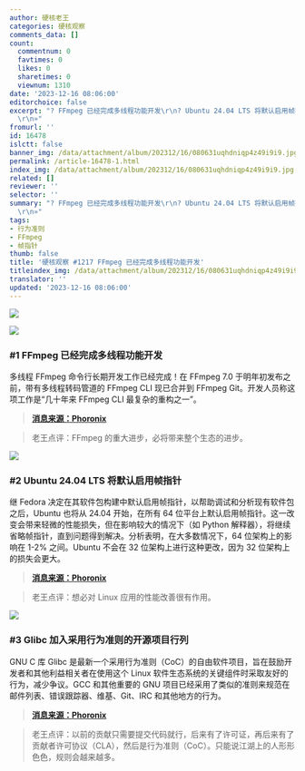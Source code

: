 ```yaml
---
author: 硬核老王
categories: 硬核观察
comments_data: []
count:
  commentnum: 0
  favtimes: 0
  likes: 0
  sharetimes: 0
  viewnum: 1310
date: '2023-12-16 08:06:00'
editorchoice: false
excerpt: "? FFmpeg 已经完成多线程功能开发\r\n? Ubuntu 24.04 LTS 将默认启用帧指针\r\n? Glibc 加入采用行为准则的开源项目行列\r\n»
  \r\n»"
fromurl: ''
id: 16478
islctt: false
banner_img: /data/attachment/album/202312/16/080631uqhdniqp4z49i9i9.jpg
permalink: /article-16478-1.html
index_img: /data/attachment/album/202312/16/080631uqhdniqp4z49i9i9.jpg
related: []
reviewer: ''
selector: ''
summary: "? FFmpeg 已经完成多线程功能开发\r\n? Ubuntu 24.04 LTS 将默认启用帧指针\r\n? Glibc 加入采用行为准则的开源项目行列\r\n»
  \r\n»"
tags:
- 行为准则
- FFmpeg
- 帧指针
thumb: false
title: '硬核观察 #1217 FFmpeg 已经完成多线程功能开发'
titleindex_img: /data/attachment/album/202312/16/080631uqhdniqp4z49i9i9.jpg
translator: ''
updated: '2023-12-16 08:06:00'
---
```


![](/data/attachment/album/202312/16/080631uqhdniqp4z49i9i9.jpg)


![](/data/attachment/album/202312/16/080647w8ndznbfbn1bsdlb.png)


### #1 FFmpeg 已经完成多线程功能开发


多线程 FFmpeg 命令行长期开发工作已经完成！在 FFmpeg 7.0 于明年初发布之前，带有多线程转码管道的 FFmpeg CLI 现已合并到 FFmpeg Git。开发人员称这项工作是“几十年来 FFmpeg CLI 最复杂的重构之一”。



> 
> **[消息来源：Phoronix](https://www.phoronix.com/news/FFmpeg-CLI-MT-Merged)**
> 
> 
> 



> 
> 老王点评：FFmpeg 的重大进步，必将带来整个生态的进步。
> 
> 
> 


![](/data/attachment/album/202312/16/080659kemetyck9ftj66oy.png)


### #2 Ubuntu 24.04 LTS 将默认启用帧指针


继 Fedora 决定在其软件包构建中默认启用帧指针，以帮助调试和分析现有软件包之后，Ubuntu 也将从 24.04 开始，在所有 64 位平台上默认启用帧指针。这一改变会带来轻微的性能损失，但在影响较大的情况下（如 Python 解释器），将继续省略帧指针，直到问题得到解决。分析表明，在大多数情况下，64 位架构上的影响在 1-2% 之间。Ubuntu 不会在 32 位架构上进行这种更改，因为 32 位架构上的损失会更大。



> 
> **[消息来源：Phoronix](https://www.phoronix.com/news/Ubuntu-Frame-Pointers-Default)**
> 
> 
> 



> 
> 老王点评：想必对 Linux 应用的性能改善很有作用。
> 
> 
> 


![](/data/attachment/album/202312/16/080715cakhhnnyh2hwdydh.png)


### #3 Glibc 加入采用行为准则的开源项目行列


GNU C 库 Glibc 是最新一个采用行为准则（CoC）的自由软件项目，旨在鼓励开发者和其他利益相关者在使用这个 Linux 软件生态系统的关键组件时采取友好的行为，减少争议。GCC 和其他重要的 GNU 项目已经采用了类似的准则来规范在邮件列表、错误跟踪器、维基、Git、IRC 和其他地方的行为。



> 
> **[消息来源：Phoronix](https://www.phoronix.com/news/Glibc-Code-of-Conduct)**
> 
> 
> 



> 
> 老王点评：以前的贡献只需要提交代码就行，后来有了许可证，再后来有了贡献者许可协议（CLA），然后是行为准则（CoC）。只能说江湖上的人形形色色，规则会越来越多。
> 
> 
>